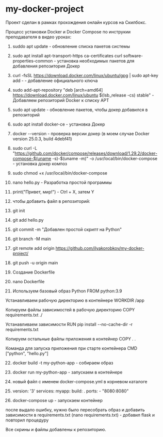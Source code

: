 # my-docker-project
Проект сделан в рамках прохождения онлайн курсов на Скилбокс.

Процесс установки Docker и Docker Compose по инструкии преподавателя в видео уроках:
1. suddo apt update - обновление списка пакетов системы
2. sudo apt install apt-transport-https ca-certificates curl software-properties-common - установка необходимых пакетов для добавления репозитория Докер
3. curl -fsSL https://download.docker.com/linux/ubuntu/gpg | sudo apt-key add -  - добавление официального ключа
4. sudo add-apt-repository "deb [arch=amd64] https://download.docker.com/linux/ubuntu $(lsb_release -cs) stable" - Добавляем репозиторий Docker к списку APT
5. sudo apt update - обновление пакетов, чтобы докер добавился в репозиторий
6.  sudo apt install docker-ce - установка Докер

7.  docker --version - проверка версии докер (в моем случае Docker version 25.0.3, build 4debf41)
8.   sudo curl -L "https://github.com/docker/compose/releases/download/1.29.2/docker-compose-$(uname -s)-$(uname -m)" -o /usr/local/bin/docker-compose  - установка докер композ
9.   sudo chmod +x /usr/local/bin/docker-compose

10. nano hello.py - Разработка простой программы
11. print("Привет, мир!") - Ctrl + X, затем Y

12. чтобы добавить файл в репозиторий:
13. git init
14. git add hello.py
15. git commit -m "Добавлен простой скрипт на Python"
16. git branch -M main
17. git remote add origin https://github.com/ilyakorobkov/my-docker-project/
18. git push -u origin main

19. Создание Dockerfile
20. nano Dockerfile
21.  Используем базовый образ Python
FROM python:3.9

 Устанавливаем рабочую директорию в контейнере
WORKDIR /app

 Копируем файлы зависимостей в рабочую директорию
COPY requirements.txt ./

 Устанавливаем зависимости
RUN pip install --no-cache-dir -r requirements.txt

 Копируем остальные файлы приложения в контейнер
COPY . .

 Команда для запуска приложения при старте контейнера
CMD ["python", "hello.py"]

22. docker build -t my-python-app - собираем образ
23. docker run my-python-app - запускаем в контейнере

24. новый файл с именем docker-compose.yml в корневом каталоге
25. version: '3'
    services:
      myapp:
        build: .
        ports:
          - "8080:8080"

26. docker-compose up - запускаем контейнер

после выдало ошибку, нужно было пересобрать образ и добавить зависимости в requirements.txt (nano requirements.txt) - добавил flask и повторил процедуру

Все скрины и файлы добавлены к репозиторию.
